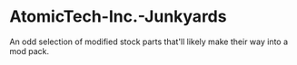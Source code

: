 # AtomicTech-Inc.-Junkyards
An odd selection of modified stock parts that'll likely make their way into a mod pack.
